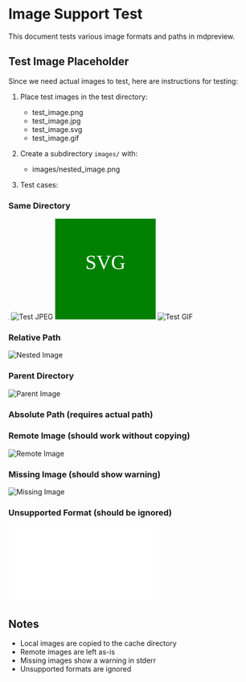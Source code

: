 # Image Support Test

This document tests various image formats and paths in mdpreview.

## Test Image Placeholder

Since we need actual images to test, here are instructions for testing:

1. Place test images in the test directory:
   - test_image.png
   - test_image.jpg
   - test_image.svg
   - test_image.gif

2. Create a subdirectory `images/` with:
   - images/nested_image.png

3. Test cases:

### Same Directory
![Test PNG](test_image.png)
![Test JPEG](test_image.jpg)
![Test SVG](test_image.svg)
![Test GIF](test_image.gif)

### Relative Path
![Nested Image](images/nested_image.png)

### Parent Directory
![Parent Image](../logo.png)

### Absolute Path (requires actual path)
<!-- ![Absolute Path](/path/to/image.png) -->

### Remote Image (should work without copying)
![Remote Image](https://via.placeholder.com/150)

### Missing Image (should show warning)
![Missing Image](non_existent.png)

### Unsupported Format (should be ignored)
![Text File](test_file.txt)

## Notes

- Local images are copied to the cache directory
- Remote images are left as-is
- Missing images show a warning in stderr
- Unsupported formats are ignored